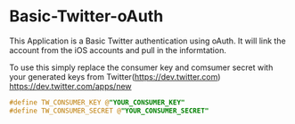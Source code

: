 Basic-Twitter-oAuth
===================

This Application is a Basic Twitter authentication using oAuth. It will link the account from the iOS accounts and pull in the informtation.

To use this simply replace the consumer key and comsumer secret with your generated keys from Twitter(https://dev.twitter.com) https://dev.twitter.com/apps/new


```objectivec
#define TW_CONSUMER_KEY @"YOUR_CONSUMER_KEY"
#define TW_CONSUMER_SECRET @"YOUR_CONSUMER_SECRET"
```



